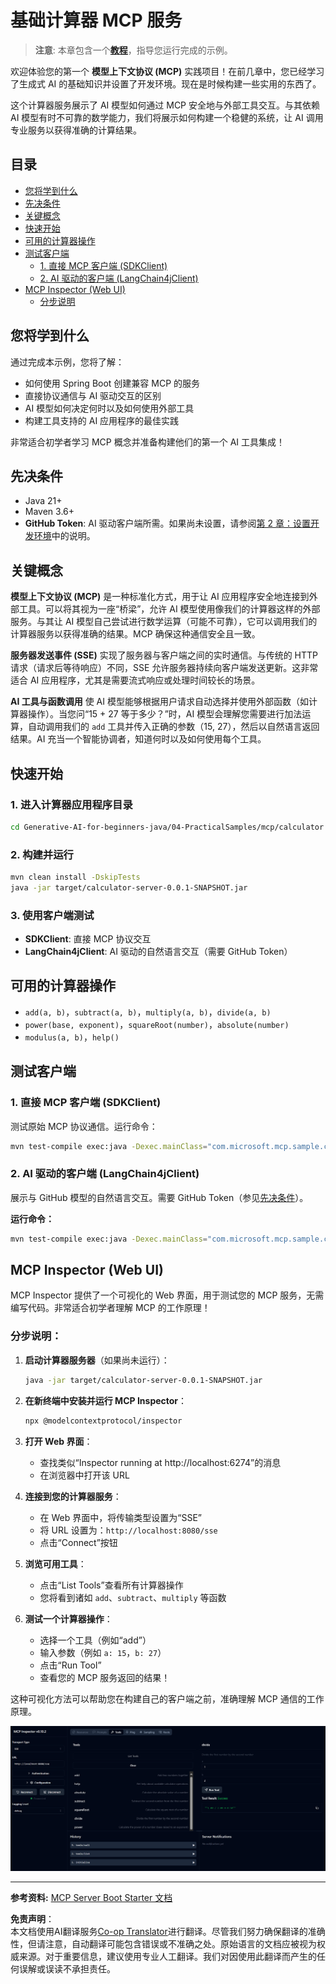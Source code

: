 <!--
CO_OP_TRANSLATOR_METADATA:
{
  "original_hash": "7bf9a4a832911269a8bd0decb97ff36c",
  "translation_date": "2025-07-21T16:42:31+00:00",
  "source_file": "04-PracticalSamples/mcp/calculator/README.md",
  "language_code": "zh"
}
-->
# 基础计算器 MCP 服务

>**注意**: 本章包含一个[**教程**](./TUTORIAL.md)，指导您运行完成的示例。

欢迎体验您的第一个 **模型上下文协议 (MCP)** 实践项目！在前几章中，您已经学习了生成式 AI 的基础知识并设置了开发环境。现在是时候构建一些实用的东西了。

这个计算器服务展示了 AI 模型如何通过 MCP 安全地与外部工具交互。与其依赖 AI 模型有时不可靠的数学能力，我们将展示如何构建一个稳健的系统，让 AI 调用专业服务以获得准确的计算结果。

## 目录

- [您将学到什么](../../../../../04-PracticalSamples/mcp/calculator)
- [先决条件](../../../../../04-PracticalSamples/mcp/calculator)
- [关键概念](../../../../../04-PracticalSamples/mcp/calculator)
- [快速开始](../../../../../04-PracticalSamples/mcp/calculator)
- [可用的计算器操作](../../../../../04-PracticalSamples/mcp/calculator)
- [测试客户端](../../../../../04-PracticalSamples/mcp/calculator)
  - [1. 直接 MCP 客户端 (SDKClient)](../../../../../04-PracticalSamples/mcp/calculator)
  - [2. AI 驱动的客户端 (LangChain4jClient)](../../../../../04-PracticalSamples/mcp/calculator)
- [MCP Inspector (Web UI)](../../../../../04-PracticalSamples/mcp/calculator)
  - [分步说明](../../../../../04-PracticalSamples/mcp/calculator)

## 您将学到什么

通过完成本示例，您将了解：
- 如何使用 Spring Boot 创建兼容 MCP 的服务
- 直接协议通信与 AI 驱动交互的区别
- AI 模型如何决定何时以及如何使用外部工具
- 构建工具支持的 AI 应用程序的最佳实践

非常适合初学者学习 MCP 概念并准备构建他们的第一个 AI 工具集成！

## 先决条件

- Java 21+
- Maven 3.6+
- **GitHub Token**: AI 驱动客户端所需。如果尚未设置，请参阅[第 2 章：设置开发环境](../../../02-SetupDevEnvironment/README.md)中的说明。

## 关键概念

**模型上下文协议 (MCP)** 是一种标准化方式，用于让 AI 应用程序安全地连接到外部工具。可以将其视为一座“桥梁”，允许 AI 模型使用像我们的计算器这样的外部服务。与其让 AI 模型自己尝试进行数学运算（可能不可靠），它可以调用我们的计算器服务以获得准确的结果。MCP 确保这种通信安全且一致。

**服务器发送事件 (SSE)** 实现了服务器与客户端之间的实时通信。与传统的 HTTP 请求（请求后等待响应）不同，SSE 允许服务器持续向客户端发送更新。这非常适合 AI 应用程序，尤其是需要流式响应或处理时间较长的场景。

**AI 工具与函数调用** 使 AI 模型能够根据用户请求自动选择并使用外部函数（如计算器操作）。当您问“15 + 27 等于多少？”时，AI 模型会理解您需要进行加法运算，自动调用我们的 `add` 工具并传入正确的参数（15, 27），然后以自然语言返回结果。AI 充当一个智能协调者，知道何时以及如何使用每个工具。

## 快速开始

### 1. 进入计算器应用程序目录
```bash
cd Generative-AI-for-beginners-java/04-PracticalSamples/mcp/calculator
```

### 2. 构建并运行
```bash
mvn clean install -DskipTests
java -jar target/calculator-server-0.0.1-SNAPSHOT.jar
```

### 3. 使用客户端测试
- **SDKClient**: 直接 MCP 协议交互
- **LangChain4jClient**: AI 驱动的自然语言交互（需要 GitHub Token）

## 可用的计算器操作

- `add(a, b)`，`subtract(a, b)`，`multiply(a, b)`，`divide(a, b)`
- `power(base, exponent)`，`squareRoot(number)`，`absolute(number)`
- `modulus(a, b)`，`help()`

## 测试客户端

### 1. 直接 MCP 客户端 (SDKClient)
测试原始 MCP 协议通信。运行命令：
```bash
mvn test-compile exec:java -Dexec.mainClass="com.microsoft.mcp.sample.client.SDKClient" -Dexec.classpathScope=test
```

### 2. AI 驱动的客户端 (LangChain4jClient)
展示与 GitHub 模型的自然语言交互。需要 GitHub Token（参见[先决条件](../../../../../04-PracticalSamples/mcp/calculator)）。

**运行命令：**
```bash
mvn test-compile exec:java -Dexec.mainClass="com.microsoft.mcp.sample.client.LangChain4jClient" -Dexec.classpathScope=test
```

## MCP Inspector (Web UI)

MCP Inspector 提供了一个可视化的 Web 界面，用于测试您的 MCP 服务，无需编写代码。非常适合初学者理解 MCP 的工作原理！

### 分步说明：

1. **启动计算器服务器**（如果尚未运行）：
   ```bash
   java -jar target/calculator-server-0.0.1-SNAPSHOT.jar
   ```

2. **在新终端中安装并运行 MCP Inspector**：
   ```bash
   npx @modelcontextprotocol/inspector
   ```

3. **打开 Web 界面**：
   - 查找类似“Inspector running at http://localhost:6274”的消息
   - 在浏览器中打开该 URL

4. **连接到您的计算器服务**：
   - 在 Web 界面中，将传输类型设置为“SSE”
   - 将 URL 设置为：`http://localhost:8080/sse`
   - 点击“Connect”按钮

5. **浏览可用工具**：
   - 点击“List Tools”查看所有计算器操作
   - 您将看到诸如 `add`、`subtract`、`multiply` 等函数

6. **测试一个计算器操作**：
   - 选择一个工具（例如“add”）
   - 输入参数（例如 `a: 15`，`b: 27`）
   - 点击“Run Tool”
   - 查看您的 MCP 服务返回的结果！

这种可视化方法可以帮助您在构建自己的客户端之前，准确理解 MCP 通信的工作原理。

![npx inspector](../../../../../translated_images/tool.214c70103694335c4cfdc2d624373dfce4b0162f6aea089ac1da9051fb563b7f.zh.png)

---
**参考资料:** [MCP Server Boot Starter 文档](https://docs.spring.io/spring-ai/reference/api/mcp/mcp-server-boot-starter-docs.html)

**免责声明**：  
本文档使用AI翻译服务[Co-op Translator](https://github.com/Azure/co-op-translator)进行翻译。尽管我们努力确保翻译的准确性，但请注意，自动翻译可能包含错误或不准确之处。原始语言的文档应被视为权威来源。对于重要信息，建议使用专业人工翻译。我们对因使用此翻译而产生的任何误解或误读不承担责任。
